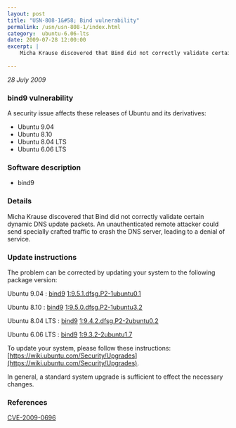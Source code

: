 ```yaml
---
layout: post
title: "USN-808-1&#58; Bind vulnerability"
permalink: /usn/usn-808-1/index.html
category:  ubuntu-6.06-lts
date: 2009-07-28 12:00:00
excerpt: |
    Micha Krause discovered that Bind did not correctly validate certain dynamic DNS update packets.  An unauthenticated remote attacker could send specially crafted traffic to crash the DNS server, leading to a denial of service. 
    
--- 
```

 
 

*28 July 2009*

### bind9 vulnerability

A security issue affects these releases of Ubuntu and its derivatives:

* Ubuntu 9.04
* Ubuntu 8.10
* Ubuntu 8.04 LTS
* Ubuntu 6.06 LTS

### Software description

* bind9 

### Details

Micha Krause discovered that Bind did not correctly validate certain dynamic DNS update packets. An unauthenticated remote attacker could send specially crafted traffic to crash the DNS server, leading to a denial of service. 

### Update instructions

The problem can be corrected by updating your system to the following package version:

Ubuntu 9.04
 : [bind9](https://launchpad.net/ubuntu/+source/bind9) <span> [1:9.5.1.dfsg.P2-1ubuntu0.1](https://launchpad.net/ubuntu/+source/bind9/1:9.5.1.dfsg.P2-1ubuntu0.1) </span> 

Ubuntu 8.10
 : [bind9](https://launchpad.net/ubuntu/+source/bind9) <span> [1:9.5.0.dfsg.P2-1ubuntu3.2](https://launchpad.net/ubuntu/+source/bind9/1:9.5.0.dfsg.P2-1ubuntu3.2) </span> 

Ubuntu 8.04 LTS
 : [bind9](https://launchpad.net/ubuntu/+source/bind9) <span> [1:9.4.2.dfsg.P2-2ubuntu0.2](https://launchpad.net/ubuntu/+source/bind9/1:9.4.2.dfsg.P2-2ubuntu0.2) </span> 

Ubuntu 6.06 LTS
 : [bind9](https://launchpad.net/ubuntu/+source/bind9) <span> [1:9.3.2-2ubuntu1.7](https://launchpad.net/ubuntu/+source/bind9/1:9.3.2-2ubuntu1.7) </span> 

To update your system, please follow these instructions: [https://wiki.ubuntu.com/Security/Upgrades](https://wiki.ubuntu.com/Security/Upgrades).

In general, a standard system upgrade is sufficient to effect the necessary changes. 

### References

 
 [CVE-2009-0696](http://people.ubuntu.com/~ubuntu-security/cve/CVE-2009-0696)
 

